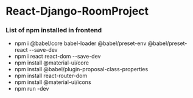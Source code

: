 # React-Django-RoomProject


### List of npm installed in frontend
-	npm i @babel/core babel-loader @babel/preset-env @babel/preset-react --save-dev
-	npm i react react-dom --save-dev
-	npm install @material-ui/core
-	npm install @babel/plugin-proposal-class-properties
-	npm install react-router-dom
-	npm install @material-ui/icons
-	npm run -dev
